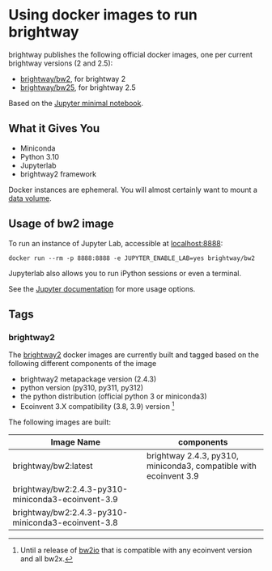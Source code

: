 # Using docker images to run brightway

brightway publishes the following official docker images, one per current brightway versions (2 and 2.5):

+ [brightway/bw2](https://hub.docker.com/r/brightway/bw2), for brightway 2
+ [brightway/bw25](https://hub.docker.com/r/brightway/bw25), for brightway 2.5


Based on the [Jupyter minimal notebook](https://github.com/jupyter/docker-stacks/tree/master/minimal-notebook).

## What it Gives You

* Miniconda
* Python 3.10
* Jupyterlab
* brightway2 framework

Docker instances are ephemeral. You will almost certainly want to mount a [data volume](https://docs.docker.com/storage/volumes/).

## Usage of bw2 image

To run an instance of Jupyter Lab, accessible at [localhost:8888](http://localhost:8888/):

    docker run --rm -p 8888:8888 -e JUPYTER_ENABLE_LAB=yes brightway/bw2

Jupyterlab also allows you to run iPython sessions or even a terminal.

See the [Jupyter documentation](https://github.com/jupyter/docker-stacks) for more usage options.

## Tags

### brightway2

The [brightway2](https://github.com/brightway-lca/brightway2) docker images are currently built and
tagged based on the following different components of the image

+ brightway2 metapackage version (2.4.3)
+ python version (py310, py311, py312)
+ the python distribution (official python 3 or miniconda3)
+ Ecoinvent 3.X compatibility (3.8, 3.9) version [^1]

The following images are built:

| Image Name | components |
| ---------- | ---------- |
| brightway/bw2:latest | brightway 2.4.3, py310, miniconda3, compatible with ecoinvent 3.9 |
| brightway/bw2:2.4.3-py310-miniconda3-ecoinvent-3.9 |
| brightway/bw2:2.4.3-py310-miniconda3-ecoinvent-3.8 |



[^1]: Until a release of [bw2io](https://github.com/brightway-lca/brightway2-io) that is compatible with any ecoinvent version and all bw2x.
